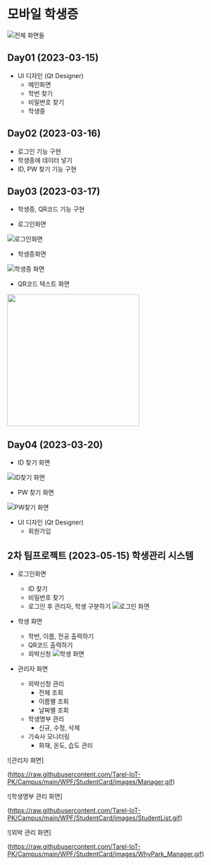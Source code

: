 # 모바일 학생증
![전체 화면들](https://github.com/Tarel-IoT-PK/Campus/blob/main/images/AllWindow.png?raw=true)

## Day01 (2023-03-15)
- UI 디자인 (Qt Designer)
    - 메인화면
    - 학번 찾기
    - 비밀번호 찾기
    - 학생증

## Day02 (2023-03-16)
- 로그인 기능 구현
- 학생증에 데이터 넣기
- ID, PW 찾기 기능 구현

## Day03 (2023-03-17)
- 학생증, QR코드 기능 구현

- 로그인화면

![로그인화면](https://github.com/Tarel-IoT-PK/Campus/blob/main/images/Home.png?raw=true)

- 학생증화면

![학생증 화면](https://github.com/Tarel-IoT-PK/Campus/blob/main/images/studentcard.png?raw=true)

- QR코드 텍스트 화면

<img src="https://github.com/Tarel-IoT-PK/Campus/blob/main/images/QRtext.jpg?raw=true" width = "300" />



## Day04 (2023-03-20)
- ID 찾기 화면

![ID찾기 화면](https://github.com/Tarel-IoT-PK/Campus/blob/main/images/findID.png?raw=true)

- PW 찾기 화면

![PW찾기 화면](https://github.com/Tarel-IoT-PK/Campus/blob/main/images/findPW.png?raw=true)

- UI 디자인 (Qt Designer)
    - 회원가입


## 2차 팀프로젝트 (2023-05-15) 학생관리 시스템
- 로그인화면
	- ID 찾기
	- 비밀번호 찾기
	- 로그인 후 관리자, 학생 구분하기
![로그인 화면](https://raw.githubusercontent.com/Tarel-IoT-PK/Campus/main/WPF/StudentCard/images/login.gif)


	
- 학생 화면
	- 학번, 이름, 전공 출력하기
	- QR코드 출력하기
	- 외박신청
![학생 화면](https://raw.githubusercontent.com/Tarel-IoT-PK/Campus/main/WPF/StudentCard/images/studentManagement.gif)
	
- 관리자 화면
	- 외박신청 관리
		- 전체 조회
		- 이름별 조회
		- 날짜별 조회
	- 학생명부 관리
		- 신규, 수정, 삭제
	- 기숙사 모니터링
		- 화재, 온도, 습도 관리
		
![관리자 화면]

(https://raw.githubusercontent.com/Tarel-IoT-PK/Campus/main/WPF/StudentCard/images/Manager.gif)


![학생명부 관리 화면]

(https://raw.githubusercontent.com/Tarel-IoT-PK/Campus/main/WPF/StudentCard/images/StudentList.gif)


![외박 관리 화면]

(https://raw.githubusercontent.com/Tarel-IoT-PK/Campus/main/WPF/StudentCard/images/WhyPark_Manager.gif)